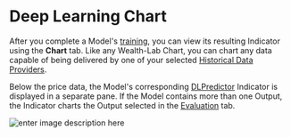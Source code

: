 # Deep Learning Chart

After you complete a Model's [training](DL.Training), you can view its resulting Indicator using the **Chart** tab. Like any Wealth-Lab Chart, you can chart any data capable of being delivered by one of your selected [Historical Data Providers](HistoricalProvidersTab). 

Below the price data, the Model's corresponding [DLPredictor](DLPredictor) Indicator is displayed in a separate pane. If the Model contains more than one Output, the Indicator charts the Output selected in the [Evaluation](DL.Evaluation) tab.

![enter image description here](https://www.wealth-lab.com/images/extensions/DeepLearning/DLChart.png)